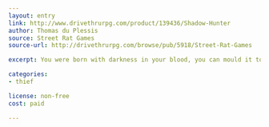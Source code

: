 ```yaml
---
layout: entry
link: http://www.drivethrurpg.com/product/139436/Shadow-Hunter
author: Thomas du Plessis
source: Street Rat Games
source-url: http://drivethrurpg.com/browse/pub/5918/Street-Rat-Games

excerpt: You were born with darkness in your blood, you can mould it to your will. It is your very flesh and bones.

categories:
- thief

license: non-free
cost: paid

---
```

